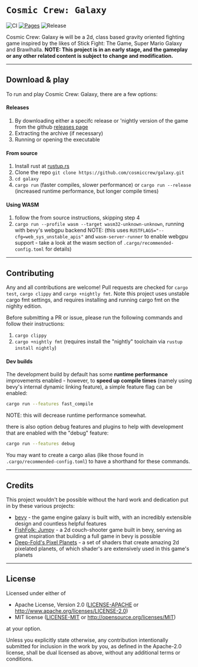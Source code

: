 `Cosmic Crew: Galaxy`
==================
![CI](https://github.com/cosmiccrew/galaxy/actions/workflows/ci.yml/badge.svg)
[![Pages](https://github.com/cosmiccrew/galaxy/actions/workflows/pages.yml/badge.svg)](https://cosmiccrew.github.io/galaxy)
![Release](https://github.com/cosmiccrew/galaxy/actions/workflows/release.yml/badge.svg)
<!-- [![Coverage](https://codecov.io/gh/cosmiccrew/galaxy/branch/main/graph/badge.svg?token=5OAH8CQSIL)](https://codecov.io/gh/cosmiccrew/galaxy) -->

Cosmic Crew: Galaxy ~~is~~ will be a 2d, class based gravity oriented fighting game inspired by the likes of Stick Fight: The Game, Super Mario Galaxy and Brawlhalla. **NOTE: This project is in an early stage, and the gameplay or any other related content is subject to change and modification.**

-------

## Download & play

To run and play Cosmic Crew: Galaxy, there are a few options:


#### Releases

1. By downloading either a specifc release or 'nightly version of the game from the github [releases page](https://github.com/cosmiccrew/galaxy/releases)
2. Extracting the archive (if necessary)
3. Running or opening the executable


#### From source

1. Install rust at [rustup.rs](https://rustup.rs)
2. Clone the repo `git clone https://github.com/cosmiccrew/galaxy.git`
3. `cd galaxy`
4. `cargo run` (faster compiles, slower performance) or `cargo run --release` (increased runtime performance, but longer compile times)

#### Using WASM
1. follow the from source instructions, skipping step 4
2. `cargo run --profile wasm --target wasm32-unknown-unknown`, running with bevy's webgpu backend
NOTE: (this uses `RUSTFLAGS="--cfg=web_sys_unstable_apis"` and `wasm-server-runner` to enable webgpu support - take a look at the wasm section of `.cargo/recommended-config.toml` for details)
-------

## Contributing

Any and all contributions are welcome! Pull requests are checked for `cargo test`, `cargo clippy` and `cargo +nightly fmt`. Note this project uses unstable cargo fmt settings, and requires installing and running cargo fmt on the nighlty edition.

Before submitting a PR or issue, please run the following commands and follow their instructions:
1. `cargo clippy`
2. `cargo +nightly fmt` (requires install the "nightly" toolchain via `rustup install nightly`)

#### Dev builds

The development build by default has some **runtime performance** improvements enabled - however, to **speed up compile times** (namely using bevy's internal dynamic linking feature), a simple feature flag can be enabled:
```bash
cargo run --features fast_compile
```
NOTE: this will decrease runtime performance somewhat.

there is also option debug features and plugins to help with development that are enabled with the "debug" feature:
```bash
cargo run --features debug
```

You may want to create a cargo alias (like those found in `.cargo/recommended-config.toml`) to have a shorthand for these commands.

-------

## Credits

This project wouldn't be possible without the hard work and dedication put in by these various projects:
* [bevy](https://github.com/bevyengine/bevy/) - the game engine galaxy is built with, with an incredibly extensible design and countless helpful features
* [FishFolk: Jumpy](https://github.com/fishfolk/jumpy) - a 2d couch-shooter game built in bevy, serving as great inspiration that building a full game in bevy is possible
* [Deep-Fold's Pixel Planets](https://deep-fold.itch.io/pixel-planet-generator) - a set of shaders that create amazing 2d pixelated planets, of which shader's are extensively used in this game's planets

-------

## License
Licensed under either of

 - Apache License, Version 2.0
   ([LICENSE-APACHE](LICENSE-APACHE) or <http://www.apache.org/licenses/LICENSE-2.0>)
 - MIT license
   ([LICENSE-MIT](LICENSE-MIT) or <http://opensource.org/licenses/MIT>)

at your option.

Unless you explicitly state otherwise, any contribution intentionally submitted for inclusion in the work by you, as defined in the Apache-2.0 license, shall be dual licensed as above, without any additional terms or conditions.
